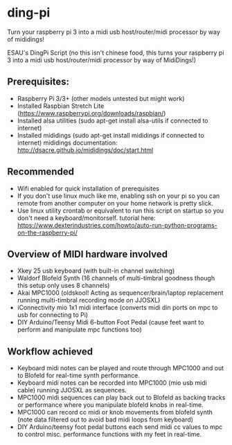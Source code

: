 # ding-pi
Turn your raspberry pi 3 into a midi usb host/router/midi processor by way of mididings!

ESAU's DingPi Script (no this isn't chinese food, this turns your raspberry pi 3 into a midi usb host/router/midi processor by way of MidiDings!)

## Prerequisites:
+ Raspberry Pi 3/3+ (other models untested but might work)
+ Installed Raspbian Stretch Lite (https://www.raspberrypi.org/downloads/raspbian/)
+ Installed alsa utilities (sudo apt-get install alsa-utils if connected to internet)
+ Installed mididings (sudo apt-get install mididings if connected to internet) mididings documentation: http://dsacre.github.io/mididings/doc/start.html

## Recommended
+ Wifi enabled for quick installation of prerequisites
+ If you don't use linux much like me, enabling ssh on your pi so you can remote from another computer on your home network is pretty slick.
+ Use linux utility crontab or equivalent to run this script on startup so you don't need a keyboard/monitorself. tutorial here: https://www.dexterindustries.com/howto/auto-run-python-programs-on-the-raspberry-pi/

## Overview of MIDI hardware involved
+ Xkey 25 usb keyboard (with built-in channel switching)
+ Waldorf Blofeld Synth (16 channels of multi-timbral goodness though this setup only uses 8 channels)
+ Akai MPC1000 (oldskool! Acting as sequencer/brain/laptop replacement running multi-timbral recording mode on JJOSXL)
+ iConnectivity mio 1x1 midi interface (converts midi din ports on mpc to usb for connecting to Pi)
+ DIY Arduino/Teensy Midi 6-button Foot Pedal (cause feet want to perform and manipulate mpc functions too)

## Workflow achieved
+ Keyboard midi notes can be played and route through MPC1000 and out to Blofeld for real-time synth performance.
+ Keyboard midi notes can be recorded into MPC1000 (mio usb midi cable) running JJOSXL as sequences.
+ MPC1000 midi sequences can play back out to Blofeld as backing tracks or performance where you manipulate blofeld knobs in real-time.
+ MPC1000 can record cc midi or knob movements from blofeld synth (note data filtered out to avoid bad midi loops from keyboard)
+ DIY Arduino/teensy foot pedal buttons each send midi cc values to mpc to control misc. performance functions with my feet in real-time.
